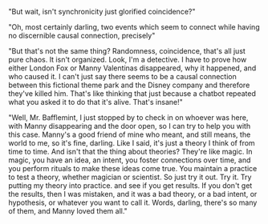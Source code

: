 "But wait, isn't synchronicity just glorified coincidence?"

"Oh, most certainly darling, two events which seem to connect while having no discernible causal connection, precisely"

"But that's not the same thing? Randomness, coincidence, that's all just pure chaos. It isn't organized. Look, I'm a detective. I have to prove how either London Fox or Manny Valentinas disappeared, why it happened, and who caused it. I can't just say there seems to be a causal connection between this fictional theme park and the Disney company and therefore they've killed him. That's like thinking that just because a chatbot repeated what you asked it to do that it's alive. That's insane!"

"Well, Mr. Bafflemint, I just stopped by to check in on whoever was here, with Manny disappearing and the door open, so I can try to help you with this case. Manny's a good friend of mine who meant, and still means, the world to me, so it's fine, darling. Like I said, it's just a theory I think of from time to time. And isn't that the thing about theories? They're like magic. In magic, you have an idea, an intent, you foster connections over time, and you perform rituals to make these ideas come true. You maintain a practice to test a theory, whether magician or scientist. So just try it out. Try it. Try putting my theory into practice. and see if you get results. If you don't get the results, then I was mistaken, and it was a bad theory, or a bad intent, or hypothesis, or whatever you want to call it. Words, darling, there's so many of them, and Manny loved them all."